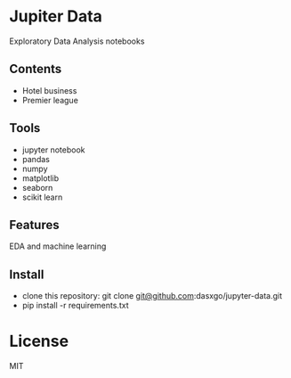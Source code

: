 # **Jupiter Data**
Exploratory Data Analysis notebooks

## **Contents**

- Hotel business 
- Premier league

## **Tools**

- jupyter notebook 
- pandas 
- numpy
- matplotlib
- seaborn 
- scikit learn

## **Features**

EDA and machine learning

## **Install**

- clone this repository: git clone git@github.com:dasxgo/jupyter-data.git
- pip install -r requirements.txt

# **License**
MIT



